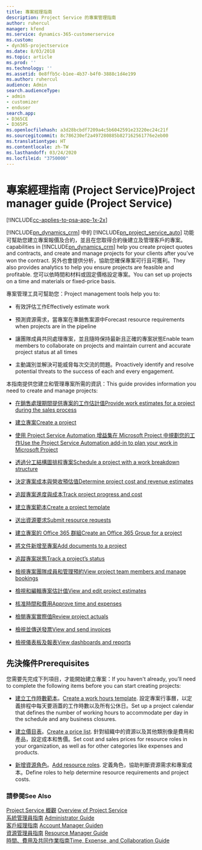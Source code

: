 ```yaml
---
title: 專案經理指南
description: Project Service 的專案管理指南
author: ruhercul
manager: kfend
ms.service: dynamics-365-customerservice
ms.custom:
- dyn365-projectservice
ms.date: 8/03/2018
ms.topic: article
ms.prod: ''
ms.technology: ''
ms.assetid: 0e8ffb5c-b1ee-4b37-b4f0-3888c1d4e199
ms.author: ruhercul
audience: Admin
search.audienceType:
- admin
- customizer
- enduser
search.app:
- D365CE
- D365PS
ms.openlocfilehash: a3d28bcbdf7209a4c5b6042591e23220ec24c21f
ms.sourcegitcommit: 8c786230ef2a497280885b827162561776e2eb00
ms.translationtype: HT
ms.contentlocale: zh-TW
ms.lasthandoff: 03/24/2020
ms.locfileid: "3750000"
---
```

# <a name="project-manager-guide-project-service"></a><span data-ttu-id="c57b1-103">專案經理指南 (Project Service)</span><span class="sxs-lookup"><span data-stu-id="c57b1-103">Project manager guide (Project Service)</span></span>

[!INCLUDE[cc-applies-to-psa-app-1x-2x](../includes/cc-applies-to-psa-app-1x-2x.md)]

[!INCLUDE[pn_dynamics_crm](../includes/pn-dynamics-crm.md)] <span data-ttu-id="c57b1-104">中的 [!INCLUDE[pn_project_service_auto](../includes/pn-project-service-auto.md)] 功能可幫助您建立專案報價及合約，並且在您取得合約後建立及管理客戶的專案。</span><span class="sxs-lookup"><span data-stu-id="c57b1-104">capabilities in [!INCLUDE[pn_dynamics_crm](../includes/pn-dynamics-crm.md)] help you create project quotes and contracts, and create and manage projects for your clients after you’ve won the contract.</span></span> <span data-ttu-id="c57b1-105">另外也會提供分析，協助您確保專案可行且可獲利。</span><span class="sxs-lookup"><span data-stu-id="c57b1-105">They also provides analytics to help you ensure projects are feasible and profitable.</span></span> <span data-ttu-id="c57b1-106">您可以依時間和材料或固定價格設定專案。</span><span class="sxs-lookup"><span data-stu-id="c57b1-106">You can set up projects on a time and materials or fixed-price basis.</span></span>  
  
 <span data-ttu-id="c57b1-107">專案管理工具可幫助您：</span><span class="sxs-lookup"><span data-stu-id="c57b1-107">Project management tools help you to:</span></span>  
  
-   <span data-ttu-id="c57b1-108">有效評估工作</span><span class="sxs-lookup"><span data-stu-id="c57b1-108">Effectively estimate work</span></span>  
  
-   <span data-ttu-id="c57b1-109">預測資源需求，當專案在準銷售案源中</span><span class="sxs-lookup"><span data-stu-id="c57b1-109">Forecast resource requirements when projects are in the pipeline</span></span>  
  
-   <span data-ttu-id="c57b1-110">讓團隊成員共同處理專案，並且隨時保持最新且正確的專案狀態</span><span class="sxs-lookup"><span data-stu-id="c57b1-110">Enable team members to collaborate on projects and maintain current and accurate project status at all times</span></span>  
  
-   <span data-ttu-id="c57b1-111">主動識別並解決可能威脅每次交流的問題。</span><span class="sxs-lookup"><span data-stu-id="c57b1-111">Proactively identify and resolve potential threats to the success of each and every engagement.</span></span>  
  
<span data-ttu-id="c57b1-112">本指南提供您建立和管理專案所需的資訊：</span><span class="sxs-lookup"><span data-stu-id="c57b1-112">This guide provides information you need to create and manage projects:</span></span>  
  
-   [<span data-ttu-id="c57b1-113">在銷售處理期間提供專案的工作估計值</span><span class="sxs-lookup"><span data-stu-id="c57b1-113">Provide work estimates for a project during the sales process</span></span>](../project-service/provide-estimates-project-during-sales-process.md)  
  
-   [<span data-ttu-id="c57b1-114">建立專案</span><span class="sxs-lookup"><span data-stu-id="c57b1-114">Create a project</span></span>](../project-service/create-project.md)  
  
-   [<span data-ttu-id="c57b1-115">使用 Project Service Automation 增益集在 Microsoft Project 中規劃您的工作</span><span class="sxs-lookup"><span data-stu-id="c57b1-115">Use the Project Service Automation add-in to plan your work in Microsoft Project</span></span>](../project-service/add-plan-work-microsoft-project.md)  
  
-   [<span data-ttu-id="c57b1-116">透過分工結構圖排程專案</span><span class="sxs-lookup"><span data-stu-id="c57b1-116">Schedule a project with a work breakdown structure</span></span>](../project-service/schedule-project-work-breakdown-structure.md)  
  
-   [<span data-ttu-id="c57b1-117">決定專案成本與營收預估值</span><span class="sxs-lookup"><span data-stu-id="c57b1-117">Determine project cost and revenue estimates</span></span>](../project-service/determine-project-cost-revenue-estimates.md)  
  
-   [<span data-ttu-id="c57b1-118">追蹤專案進度與成本</span><span class="sxs-lookup"><span data-stu-id="c57b1-118">Track project progress and cost</span></span>](../project-service/track-project-progress-cost.md)  
  
-   [<span data-ttu-id="c57b1-119">建立專案範本</span><span class="sxs-lookup"><span data-stu-id="c57b1-119">Create a project template</span></span>](../project-service/create-project-template.md)  
  
-   [<span data-ttu-id="c57b1-120">送出資源要求</span><span class="sxs-lookup"><span data-stu-id="c57b1-120">Submit resource requests</span></span>](../project-service/submit-resource-requests.md)  
  
-   [<span data-ttu-id="c57b1-121">建立專案的 Office 365 群組</span><span class="sxs-lookup"><span data-stu-id="c57b1-121">Create an Office 365 Group for a project</span></span>](../project-service/create-office-365-group-project.md)  
  
-   [<span data-ttu-id="c57b1-122">將文件新增至專案</span><span class="sxs-lookup"><span data-stu-id="c57b1-122">Add documents to a project</span></span>](../project-service/add-documents-project.md)  
  
-   [<span data-ttu-id="c57b1-123">追蹤專案狀態</span><span class="sxs-lookup"><span data-stu-id="c57b1-123">Track a project’s status</span></span>](../project-service/track-project-status.md)  
  
-   [<span data-ttu-id="c57b1-124">檢視專案團隊成員和管理預約</span><span class="sxs-lookup"><span data-stu-id="c57b1-124">View project team members and manage bookings</span></span>](../project-service/view-project-team-members-manage-bookings.md)  
  
-   [<span data-ttu-id="c57b1-125">檢視和編輯專案估計值</span><span class="sxs-lookup"><span data-stu-id="c57b1-125">View and edit project estimates</span></span>](../project-service/view-edit-project-estimates.md)  
  
-   [<span data-ttu-id="c57b1-126">核准時間和費用</span><span class="sxs-lookup"><span data-stu-id="c57b1-126">Approve time and expenses</span></span>](../project-service/approve-time-expenses.md)  
  
-   [<span data-ttu-id="c57b1-127">檢閱專案實際值</span><span class="sxs-lookup"><span data-stu-id="c57b1-127">Review project actuals</span></span>](../project-service/review-project-actuals.md)  
  
-   [<span data-ttu-id="c57b1-128">檢視並傳送發票</span><span class="sxs-lookup"><span data-stu-id="c57b1-128">View and send invoices</span></span>](../project-service/view-send-invoices.md)  
  
-   [<span data-ttu-id="c57b1-129">檢視儀表板及報表</span><span class="sxs-lookup"><span data-stu-id="c57b1-129">View dashboards and reports</span></span>](../project-service/view-dashboards-reports.md)  
  
## <a name="prerequisites"></a><span data-ttu-id="c57b1-130">先決條件</span><span class="sxs-lookup"><span data-stu-id="c57b1-130">Prerequisites</span></span>  
 <span data-ttu-id="c57b1-131">您需要先完成下列項目，才能開始建立專案：</span><span class="sxs-lookup"><span data-stu-id="c57b1-131">If you haven't already, you’ll need to complete the following items before you can start creating projects:</span></span>  
  
-   <span data-ttu-id="c57b1-132">[建立工作時數範本](../project-service/create-work-hours-template.md)。</span><span class="sxs-lookup"><span data-stu-id="c57b1-132">[Create a work hours template](../project-service/create-work-hours-template.md).</span></span> <span data-ttu-id="c57b1-133">設定專案行事曆，以定義排程中每天要涵蓋的工作時數以及所有公休日。</span><span class="sxs-lookup"><span data-stu-id="c57b1-133">Set up a project calendar that defines the number of working hours to accommodate per day in the schedule and any business closures.</span></span>  
  
-   <span data-ttu-id="c57b1-134">[建立價目表](../project-service/create-price-list.md)。</span><span class="sxs-lookup"><span data-stu-id="c57b1-134">[Create a price list](../project-service/create-price-list.md).</span></span> <span data-ttu-id="c57b1-135">針對組織中的資源以及其他類別像是費用和產品，設定成本和售價。</span><span class="sxs-lookup"><span data-stu-id="c57b1-135">Set cost and sales prices for resource roles in your organization, as well as for other categories like expenses and products.</span></span>  
  
-   <span data-ttu-id="c57b1-136">[新增資源角色](../project-service/add-resource-roles.md)。</span><span class="sxs-lookup"><span data-stu-id="c57b1-136">[Add resource roles](../project-service/add-resource-roles.md).</span></span> <span data-ttu-id="c57b1-137">定義角色，協助判斷資源需求和專案成本。</span><span class="sxs-lookup"><span data-stu-id="c57b1-137">Define roles to help determine resource requirements and project costs.</span></span>  
  
### <a name="see-also"></a><span data-ttu-id="c57b1-138">請參閱</span><span class="sxs-lookup"><span data-stu-id="c57b1-138">See Also</span></span>  
 <span data-ttu-id="c57b1-139">[Project Service 概觀](../project-service/overview.md) </span><span class="sxs-lookup"><span data-stu-id="c57b1-139">[Overview of Project Service](../project-service/overview.md) </span></span>  
 <span data-ttu-id="c57b1-140">[系統管理員指南](../project-service/admin-guide.md) </span><span class="sxs-lookup"><span data-stu-id="c57b1-140">[Administrator Guide](../project-service/admin-guide.md) </span></span>  
 <span data-ttu-id="c57b1-141">[客戶經理指南](../project-service/account-manager-guide.md) </span><span class="sxs-lookup"><span data-stu-id="c57b1-141">[Account Manager Guiden](../project-service/account-manager-guide.md) </span></span>  
 <span data-ttu-id="c57b1-142">[資源管理員指南](../project-service/resource-manager-guide.md) </span><span class="sxs-lookup"><span data-stu-id="c57b1-142">[Resource Manager Guide](../project-service/resource-manager-guide.md) </span></span>  
 [<span data-ttu-id="c57b1-143">時間、費用及共同作業指南</span><span class="sxs-lookup"><span data-stu-id="c57b1-143">Time, Expense, and Collaboration Guide</span></span>](../project-service/time-expense-collaboration-guide.md)

